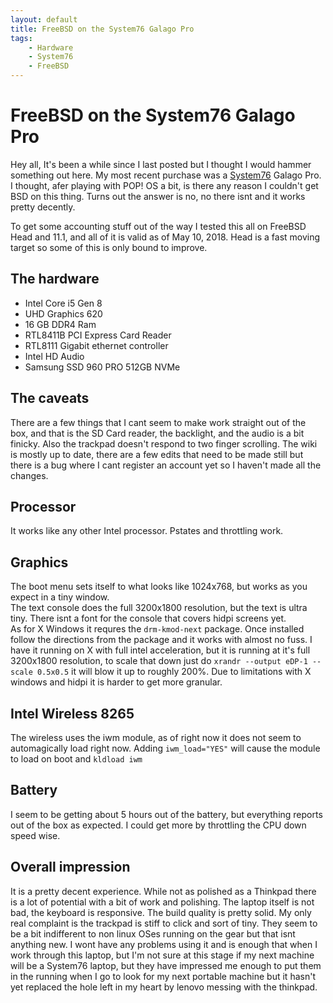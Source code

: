 ```yaml
---
layout: default
title: FreeBSD on the System76 Galago Pro
tags:
    - Hardware
    - System76
    - FreeBSD
---
```

# FreeBSD on the System76 Galago Pro

Hey all, It's been a while since I last posted but I thought I would hammer something out here. My most recent purchase was a [System76](https://system76.com) Galago Pro. I thought, afer playing with POP! OS a bit, is there any reason I couldn't get BSD on this thing. Turns out the answer is no, no there isnt and it works pretty decently.

<!--more-->

To get some accounting stuff out of the way I tested this all on FreeBSD Head and 11.1, and all of it is valid as of May 10, 2018. Head is a fast moving target so some of this is only bound to improve.

## The hardware
- Intel Core i5 Gen 8
- UHD Graphics 620
- 16 GB DDR4 Ram
- RTL8411B PCI Express Card Reader
- RTL8111 Gigabit ethernet controller
- Intel HD Audio
- Samsung SSD 960 PRO 512GB NVMe


## The caveats
There are a few things that I cant seem to make work straight out of the box, and that is the SD Card reader, the backlight, and the audio is a bit finicky. Also the trackpad doesn't respond to two finger scrolling.
The wiki is mostly up to date, there are a few edits that need to be made still but there is a bug where I cant register an account yet so I haven't made all the changes.

## Processor
It works like any other Intel processor. Pstates and throttling work.

## Graphics
The boot menu sets itself to what looks like 1024x768, but works as you expect in a tiny window.  
The text console does the full 3200x1800 resolution, but the text is ultra tiny. There isnt a font for the console that covers hidpi screens yet.  
As for X Windows it requres the `drm-kmod-next` package. Once installed follow the directions from the package and it works with almost no fuss. I have it running on X with full intel acceleration, but it is running at it's full 3200x1800 resolution, to scale that down just do `xrandr --output eDP-1 --scale 0.5x0.5` it will blow it up to roughly 200%. Due to limitations with X windows and hidpi it is harder to get more granular.

## Intel Wireless 8265
The wireless uses the iwm module, as of right now it does not seem to automagically load right now. Adding `iwm_load="YES"` will cause the module to load on boot and `kldload iwm`

## Battery
I seem to be getting about 5 hours out of the battery, but everything reports out of the box as expected. I could get more by throttling the CPU down speed wise.

## Overall impression
It is a pretty decent experience. While not as polished as a Thinkpad there is a lot of potential with a bit of work and polishing. The laptop itself is not bad, the keyboard is responsive. The build quality is pretty solid. My only real complaint is the trackpad is stiff to click and sort of tiny. They seem to be a bit indifferent to non linux OSes running on the gear but that isnt anything new.
I wont have any problems using it and is enough that when I work through this laptop, but I'm not sure at this stage if my next machine will be a System76 laptop, but they have impressed me enough to put them in the running when I go to look for my next portable machine but it hasn't yet replaced the hole left in my heart by lenovo messing with the thinkpad.
